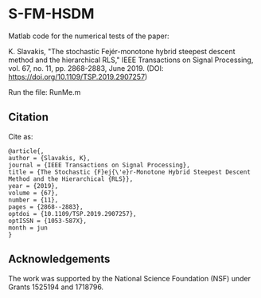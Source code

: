 # S-FM-HSDM
Matlab code for the numerical tests of the paper: 

K. Slavakis, "The stochastic Fejér-monotone hybrid steepest descent method and the hierarchical RLS," IEEE Transactions on Signal Processing, vol. 67, no. 11, pp. 2868-2883, June 2019. (DOI: https://doi.org/10.1109/TSP.2019.2907257)

Run the file: RunMe.m

## Citation
Cite as:

	@article{, 
	author = {Slavakis, K}, 
	journal = {IEEE Transactions on Signal Processing}, 
	title = {The Stochastic {F}ej{\'e}r-Monotone Hybrid Steepest Descent Method and the Hierarchical {RLS}}, 
	year = {2019}, 
	volume = {67}, 
	number = {11}, 
	pages = {2868--2883}, 
	optdoi = {10.1109/TSP.2019.2907257}, 
	optISSN = {1053-587X}, 
	month = jun
	}

## Acknowledgements

The work was supported by the National Science Foundation (NSF) under Grants 1525194 and 1718796.
